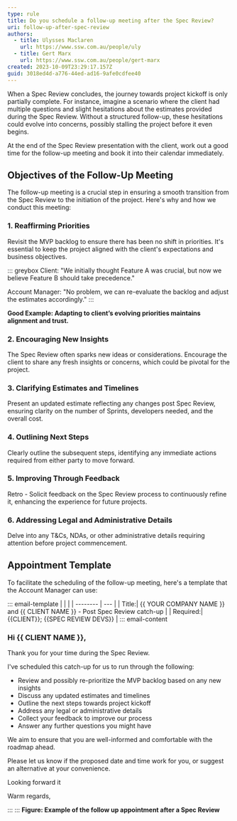 ```yaml
---
type: rule
title: Do you schedule a follow-up meeting after the Spec Review?
uri: follow-up-after-spec-review
authors:
  - title: Ulysses Maclaren
    url: https://www.ssw.com.au/people/uly
  - title: Gert Marx
    url: https://www.ssw.com.au/people/gert-marx
created: 2023-10-09T23:29:17.157Z
guid: 3018ed4d-a776-44ed-ad16-9afe0cdfee40
---
```


When a Spec Review concludes, the journey towards project kickoff is only partially complete. For instance, imagine a scenario where the client had multiple questions and slight hesitations about the estimates provided during the Spec Review. Without a structured follow-up, these hesitations could evolve into concerns, possibly stalling the project before it even begins.

At the end of the Spec Review presentation with the client, work out a good time for the follow-up meeting and book it into their calendar immediately.



<!--endintro-->


## Objectives of the Follow-Up Meeting

The follow-up meeting is a crucial step in ensuring a smooth transition from the Spec Review to the initiation of the project. Here's why and how we conduct this meeting:



### 1. **Reaffirming Priorities**

Revisit the MVP backlog to ensure there has been no shift in priorities. It's essential to keep the project aligned with the client's expectations and business objectives.



::: greybox
Client: "We initially thought Feature A was crucial, but now we believe Feature B should take precedence."

Account Manager: "No problem, we can re-evaluate the backlog and adjust the estimates accordingly."
:::

**Good Example: Adapting to client’s evolving priorities maintains alignment and trust.**



### 2. **Encouraging New Insights**

The Spec Review often sparks new ideas or considerations. Encourage the client to share any fresh insights or concerns, which could be pivotal for the project.



### 3. **Clarifying Estimates and Timelines**

Present an updated estimate reflecting any changes post Spec Review, ensuring clarity on the number of Sprints, developers needed, and the overall cost.



### 4. **Outlining Next Steps**

Clearly outline the subsequent steps, identifying any immediate actions required from either party to move forward.



### 5. **Improving Through Feedback**

Retro - Solicit feedback on the Spec Review process to continuously refine it, enhancing the experience for future projects.



### 6. **Addressing Legal and Administrative Details**

Delve into any T&Cs, NDAs, or other administrative details requiring attention before project commencement.



## Appointment Template

To facilitate the scheduling of the follow-up meeting, here's a template that the Account Manager can use:

::: email-template
|          |     |
| -------- | --- |
| Title:| {{ YOUR COMPANY NAME }} and {{ CLIENT NAME }} - Post Spec Review catch-up |
| Required:| {{CLIENT}}; {{SPEC REVIEW DEVS}} |
::: email-content  

### Hi {{ CLIENT NAME }},

Thank you for your time during the Spec Review. 

I've scheduled this catch-up for us to run through the following:

* Review and possibly re-prioritize the MVP backlog based on any new insights
* Discuss any updated estimates and timelines
* Outline the next steps towards project kickoff
* Address any legal or administrative details
* Collect your feedback to improve our process
* Answer any further questions you might have

We aim to ensure that you are well-informed and comfortable with the roadmap ahead.

Please let us know if the proposed date and time work for you, or suggest an alternative at your convenience.

Looking forward it 

Warm regards,

:::
:::
**Figure: Example of the follow up appointment after a Spec Review**

